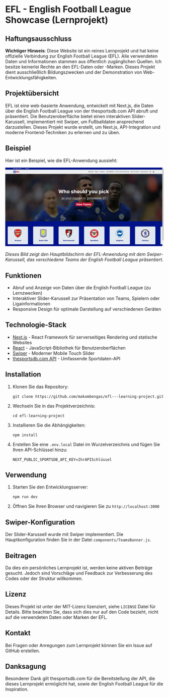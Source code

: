 # EFL - English Football League Showcase (Lernprojekt)

## Haftungsausschluss

**Wichtiger Hinweis**: Diese Website ist ein reines Lernprojekt und hat keine offizielle Verbindung zur English Football League (EFL). Alle verwendeten Daten und Informationen stammen aus öffentlich zugänglichen Quellen. Ich besitze keinerlei Rechte an den EFL-Daten oder -Marken. Dieses Projekt dient ausschließlich Bildungszwecken und der Demonstration von Web-Entwicklungsfähigkeiten.

## Projektübersicht

EFL ist eine web-basierte Anwendung, entwickelt mit Next.js, die Daten über die English Football League von der thesportsdb.com API abruft und präsentiert. Die Benutzeroberfläche bietet einen interaktiven Slider-Karussell, implementiert mit Swiper, um Fußballdaten ansprechend darzustellen. Dieses Projekt wurde erstellt, um Next.js, API-Integration und moderne Frontend-Techniken zu erlernen und zu üben.

## Beispiel

Hier ist ein Beispiel, wie die EFL-Anwendung aussieht:

![EFL Anwendungsbeispiel](public/images/beispiel.png)

*Dieses Bild zeigt den Hauptbildschirm der EFL-Anwendung mit dem Swiper-Karussell, das verschiedene Teams der English Football League präsentiert.*

## Funktionen

- Abruf und Anzeige von Daten über die English Football League (zu Lernzwecken)
- Interaktiver Slider-Karussell zur Präsentation von Teams, Spielern oder Ligainformationen
- Responsive Design für optimale Darstellung auf verschiedenen Geräten

## Technologie-Stack

- [Next.js](https://nextjs.org/) - React Framework für serverseitiges Rendering und statische Websites
- [React](https://reactjs.org/) - JavaScript-Bibliothek für Benutzeroberflächen
- [Swiper](https://swiperjs.com/) - Moderner Mobile Touch Slider
- [thesportsdb.com API](https://www.thesportsdb.com/api.php) - Umfassende Sportdaten-API

## Installation

1. Klonen Sie das Repository:
   ```
   git clone https://github.com/makombengas/efl---learning-project.git
   ```

2. Wechseln Sie in das Projektverzeichnis:
   ```
   cd efl-learning-project
   ```

3. Installieren Sie die Abhängigkeiten:
   ```
   npm install
   ```

4. Erstellen Sie eine `.env.local` Datei im Wurzelverzeichnis und fügen Sie Ihren API-Schlüssel hinzu:
   ```
   NEXT_PUBLIC_SPORTSDB_API_KEY=IhrAPISchlüssel
   ```

## Verwendung

1. Starten Sie den Entwicklungsserver:
   ```
   npm run dev
   ```

2. Öffnen Sie Ihren Browser und navigieren Sie zu `http://localhost:3000`



## Swiper-Konfiguration

Der Slider-Karussell wurde mit Swiper implementiert. Die Hauptkonfiguration finden Sie in der Datei `components/TeamsBanner.js`.

## Beitragen

Da dies ein persönliches Lernprojekt ist, werden keine aktiven Beiträge gesucht. Jedoch sind Vorschläge und Feedback zur Verbesserung des Codes oder der Struktur willkommen.

## Lizenz

Dieses Projekt ist unter der MIT-Lizenz lizenziert, siehe `LICENSE` Datei für Details. Bitte beachten Sie, dass sich dies nur auf den Code bezieht, nicht auf die verwendeten Daten oder Marken der EFL.

## Kontakt

Bei Fragen oder Anregungen zum Lernprojekt können Sie ein Issue auf GitHub erstellen.

## Danksagung

Besonderer Dank gilt thesportsdb.com für die Bereitstellung der API, die dieses Lernprojekt ermöglicht hat, sowie der English Football League für die Inspiration.
